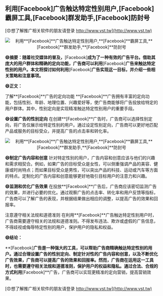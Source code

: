 ## **利用**[Facebook]**广告触达特定性别用户,**[Facebook]**霸屏工具,**[Facebook]**群发助手,**[Facebook]**防封号**

[😍想了解推广相关软件的朋友请登录 http://www.vst.tw](http://www.vst.tw)

 <center><img src="https://vst.tw/MP4/tuiguang/png/1.png" alt="利用**[Facebook]**广告触达特定性别用户,**[Facebook]**霸屏工具,**[Facebook]**群发助手,**[Facebook]**防封号"></center>

**😄摘要：随着社交媒体的普及，**[Facebook]**成为了一种有效的广告平台。借助其庞大的用户群体和精确的定向功能，广告商可以利用**[Facebook]**广告来触达特定性别的用户。本文将探讨如何利用**[Facebook]**广告实现这一目标，并介绍一些相关策略和注意事项。**

**😄正文：**

了解**[Facebook]**广告的定向功能
**[Facebook]**广告拥有丰富的定向功能，包括性别、年龄、地理位置、兴趣爱好等，使广告商能够将广告投放给特定的用户群体。其中，性别定向是实现精准触达特定性别用户的重要手段。

**😄设置广告的性别定向**
在创建**[Facebook]**广告时，广告商可以选择性别定向，将广告仅展示给特定性别的用户。通过设定性别定向，广告商可以更好地匹配产品或服务的目标受众，并提高广告的点击率和转化率。

 <center><img src="https://vst.tw/MP4/tuiguang/png/6.png" alt="利用**[Facebook]**广告触达特定性别用户,**[Facebook]**霸屏工具,**[Facebook]**群发助手,**[Facebook]**防封号"></center>

**😄制定广告内容和创意**
针对特定性别的用户，广告内容和创意应该与他们的兴趣和需求相契合。例如，如果广告的目标受众是女性，可以侧重强调产品的美容、健康或时尚特点；而如果目标受众是男性，可以突出产品的科技、运动或汽车等方面的特点。定制化的广告内容和创意能够更好地吸引目标用户的注意力和兴趣。

**😄监测和优化广告效果**
在投放**[Facebook]**广告后，广告商应该密切监测广告的效果，并进行必要的优化。通过观察广告的点击率、转化率和用户反馈等指标，广告商可以了解广告的表现，并根据结果做出相应的调整，以提高广告的效果和回报率。

注意遵守相关法规和道德准则
在利用**[Facebook]**广告触达特定性别用户时，广告商需要遵守相关的法规和道德准则。不得发布违法、欺诈或虚假的广告信息，不得歧视或侮辱特定性别的用户，保护用户的隐私和权益。

**😄结论：**

**[Facebook]**广告是一种强大的工具，可以帮助广告商精确触达特定性别的用户。通过合理设置广告的性别定向、制定针对性的广告内容和创意，以及不断优化广告效果，广告商可以提高广告的效果和回报率。然而，广告商在运用这一工具时，也需要遵守相关法规和道德准则，保护用户的权益和隐私。通过合法、合规的方式利用**[Facebook]**广告，广告商可以实现更精准的定向营销，提高营销效果。

[😍想了解推广相关软件的朋友请登录 http://www.vst.tw](http://www.vst.tw)



